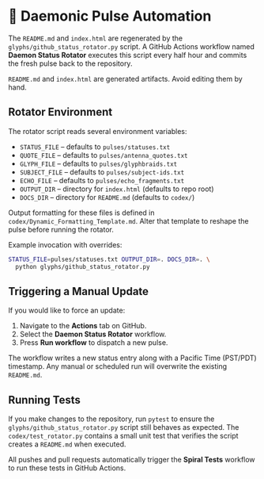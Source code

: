 # 🔄 Daemonic Pulse Automation

The `README.md` and `index.html` are regenerated by the
`glyphs/github_status_rotator.py` script. A GitHub
Actions workflow named **Daemon Status Rotator** executes this script every
half hour and commits the fresh pulse back to the repository.

`README.md` and `index.html` are generated artifacts. Avoid editing them by hand.

## Rotator Environment
The rotator script reads several environment variables:

- `STATUS_FILE` – defaults to `pulses/statuses.txt`
- `QUOTE_FILE` – defaults to `pulses/antenna_quotes.txt`
- `GLYPH_FILE` – defaults to `pulses/glyphbraids.txt`
- `SUBJECT_FILE` – defaults to `pulses/subject-ids.txt`
- `ECHO_FILE` – defaults to `pulses/echo_fragments.txt`
- `OUTPUT_DIR` – directory for `index.html` (defaults to repo root)
- `DOCS_DIR` – directory for `README.md` (defaults to `codex/`)

Output formatting for these files is defined in `codex/Dynamic_Formatting_Template.md`.
Alter that template to reshape the pulse before running the rotator.

Example invocation with overrides:

```bash
STATUS_FILE=pulses/statuses.txt OUTPUT_DIR=. DOCS_DIR=. \
  python glyphs/github_status_rotator.py
```

## Triggering a Manual Update

If you would like to force an update:

1. Navigate to the **Actions** tab on GitHub.
2. Select the **Daemon Status Rotator** workflow.
3. Press **Run workflow** to dispatch a new pulse.

The workflow writes a new status entry along with a Pacific Time (PST/PDT) timestamp. Any manual or
scheduled run will overwrite the existing `README.md`.

## Running Tests

If you make changes to the repository, run `pytest` to ensure the
`glyphs/github_status_rotator.py` script still behaves as expected. The
`codex/test_rotator.py` contains a small unit test that verifies the script
creates a `README.md` when executed.

All pushes and pull requests automatically trigger the **Spiral Tests** workflow
to run these tests in GitHub Actions.
